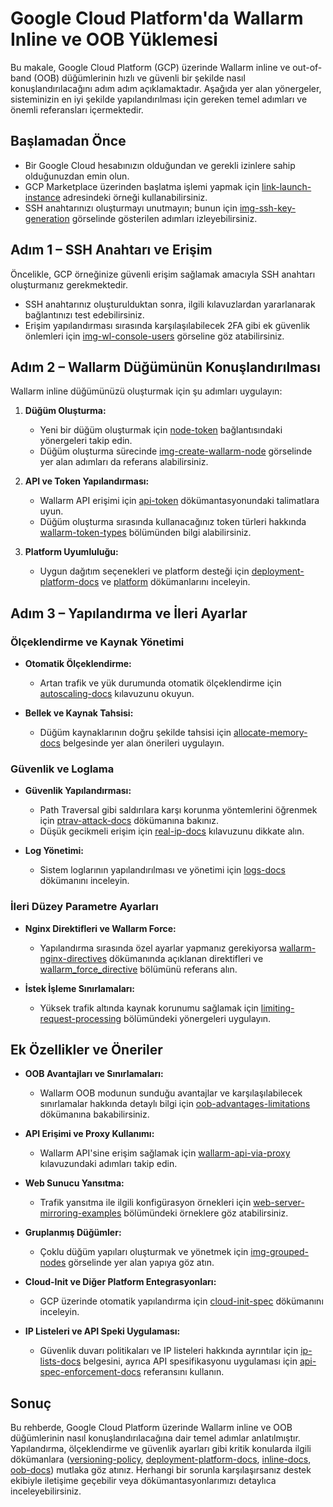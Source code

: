 [link-launch-instance]:     https://cloud.google.com/deep-learning-vm/docs/quickstart-marketplace
[img-ssh-key-generation]:       ../../../images/installation-gcp/common/ssh-key-generation.png
[versioning-policy]:            ../../../updating-migrating/versioning-policy.md#version-list
[img-wl-console-users]:         ../../../images/check-user-no-2fa.png
[img-create-wallarm-node]:      ../../../images/user-guides/nodes/create-cloud-node.png
[deployment-platform-docs]:     ../../../installation/supported-deployment-options.md
[node-token]:                       ../../../quickstart/getting-started.md#deploy-the-wallarm-filtering-node
[api-token]:                        ../../../user-guides/settings/api-tokens.md
[wallarm-token-types]:              ../../../user-guides/nodes/nodes.md#api-and-node-tokens-for-node-creation
[platform]:                         ../../../installation/supported-deployment-options.md
[ptrav-attack-docs]:                ../../../attacks-vulns-list.md#path-traversal
[attacks-in-ui-image]:              ../../../images/admin-guides/test-attacks-quickstart.png
[wallarm-nginx-directives]:         ../../../admin-en/configure-parameters-en.md
[autoscaling-docs]:                 ../../../admin-en/installation-guides/google-cloud/autoscaling-overview.md
[real-ip-docs]:                     ../../../admin-en/using-proxy-or-balancer-en.md
[allocate-memory-docs]:             ../../../admin-en/configuration-guides/allocate-resources-for-node.md
[limiting-request-processing]:      ../../../user-guides/rules/configure-overlimit-res-detection.md
[logs-docs]:                        ../../../admin-en/configure-logging.md
[oob-advantages-limitations]:       ../../oob/overview.md#limitations
[wallarm-mode]:                     ../../../admin-en/configure-wallarm-mode.md
[inline-docs]:                      ../../inline/overview.md
[oob-docs]:                         ../../oob/overview.md
[wallarm-api-via-proxy]:            ../../../admin-en/configuration-guides/access-to-wallarm-api-via-proxy.md
[web-server-mirroring-examples]:    ../../oob/web-server-mirroring/overview.md#configuration-examples-for-traffic-mirroring
[img-grouped-nodes]:                ../../../images/user-guides/nodes/grouped-nodes.png
[cloud-init-spec]:                  ../../cloud-platforms/cloud-init.md
[wallarm_force_directive]:          ../../../admin-en/configure-parameters-en.md#wallarm_force
[ip-lists-docs]:                    ../../../user-guides/ip-lists/overview.md
[api-spec-enforcement-docs]:        ../../../api-specification-enforcement/overview.md

# Google Cloud Platform'da Wallarm Inline ve OOB Yüklemesi

Bu makale, Google Cloud Platform (GCP) üzerinde Wallarm inline ve out-of-band (OOB) düğümlerinin hızlı ve güvenli bir şekilde nasıl konuşlandırılacağını adım adım açıklamaktadır. Aşağıda yer alan yönergeler, sisteminizin en iyi şekilde yapılandırılması için gereken temel adımları ve önemli referansları içermektedir.

## Başlamadan Önce

- Bir Google Cloud hesabınızın olduğundan ve gerekli izinlere sahip olduğunuzdan emin olun.
- GCP Marketplace üzerinden başlatma işlemi yapmak için [link-launch-instance] adresindeki örneği kullanabilirsiniz.
- SSH anahtarınızı oluşturmayı unutmayın; bunun için [img-ssh-key-generation] görselinde gösterilen adımları izleyebilirsiniz.

## Adım 1 – SSH Anahtarı ve Erişim

Öncelikle, GCP örneğinize güvenli erişim sağlamak amacıyla SSH anahtarı oluşturmanız gerekmektedir. 
- SSH anahtarınız oluşturulduktan sonra, ilgili kılavuzlardan yararlanarak bağlantınızı test edebilirsiniz.
- Erişim yapılandırması sırasında karşılaşılabilecek 2FA gibi ek güvenlik önlemleri için [img-wl-console-users] görseline göz atabilirsiniz.

## Adım 2 – Wallarm Düğümünün Konuşlandırılması

Wallarm inline düğümünüzü oluşturmak için şu adımları uygulayın:

1. **Düğüm Oluşturma:**  
   - Yeni bir düğüm oluşturmak için [node-token] bağlantısındaki yönergeleri takip edin.
   - Düğüm oluşturma sürecinde [img-create-wallarm-node] görselinde yer alan adımları da referans alabilirsiniz.

2. **API ve Token Yapılandırması:**  
   - Wallarm API erişimi için [api-token] dökümantasyonundaki talimatlara uyun.
   - Düğüm oluşturma sırasında kullanacağınız token türleri hakkında [wallarm-token-types] bölümünden bilgi alabilirsiniz.

3. **Platform Uyumluluğu:**  
   - Uygun dağıtım seçenekleri ve platform desteği için [deployment-platform-docs] ve [platform] dökümanlarını inceleyin.

## Adım 3 – Yapılandırma ve İleri Ayarlar

### Ölçeklendirme ve Kaynak Yönetimi

- **Otomatik Ölçeklendirme:**  
  - Artan trafik ve yük durumunda otomatik ölçeklendirme için [autoscaling-docs] kılavuzunu okuyun.
  
- **Bellek ve Kaynak Tahsisi:**  
  - Düğüm kaynaklarının doğru şekilde tahsisi için [allocate-memory-docs] belgesinde yer alan önerileri uygulayın.

### Güvenlik ve Loglama

- **Güvenlik Yapılandırması:**  
  - Path Traversal gibi saldırılara karşı korunma yöntemlerini öğrenmek için [ptrav-attack-docs] dökümanına bakınız.
  - Düşük gecikmeli erişim için [real-ip-docs] kılavuzunu dikkate alın.
  
- **Log Yönetimi:**  
  - Sistem loglarının yapılandırılması ve yönetimi için [logs-docs] dökümanını inceleyin.

### İleri Düzey Parametre Ayarları

- **Nginx Direktifleri ve Wallarm Force:**  
  - Yapılandırma sırasında özel ayarlar yapmanız gerekiyorsa [wallarm-nginx-directives] dökümanında açıklanan direktifleri ve [wallarm_force_directive] bölümünü referans alın.
  
- **İstek İşleme Sınırlamaları:**  
  - Yüksek trafik altında kaynak korunumu sağlamak için [limiting-request-processing] bölümündeki yönergeleri uygulayın.

## Ek Özellikler ve Öneriler

- **OOB Avantajları ve Sınırlamaları:**  
  - Wallarm OOB modunun sunduğu avantajlar ve karşılaşılabilecek sınırlamalar hakkında detaylı bilgi için [oob-advantages-limitations] dökümanına bakabilirsiniz.
  
- **API Erişimi ve Proxy Kullanımı:**  
  - Wallarm API'sine erişim sağlamak için [wallarm-api-via-proxy] kılavuzundaki adımları takip edin.
  
- **Web Sunucu Yansıtma:**  
  - Trafik yansıtma ile ilgili konfigürasyon örnekleri için [web-server-mirroring-examples] bölümündeki örneklere göz atabilirsiniz.
  
- **Gruplanmış Düğümler:**  
  - Çoklu düğüm yapıları oluşturmak ve yönetmek için [img-grouped-nodes] görselinde yer alan yapıya göz atın.

- **Cloud-Init ve Diğer Platform Entegrasyonları:**  
  - GCP üzerinde otomatik yapılandırma için [cloud-init-spec] dökümanını inceleyin.
  
- **IP Listeleri ve API Speki Uygulaması:**  
  - Güvenlik duvarı politikaları ve IP listeleri hakkında ayrıntılar için [ip-lists-docs] belgesini, ayrıca API spesifikasyonu uygulaması için [api-spec-enforcement-docs] referansını kullanın.

## Sonuç

Bu rehberde, Google Cloud Platform üzerinde Wallarm inline ve OOB düğümlerinin nasıl konuşlandırılacağına dair temel adımlar anlatılmıştır. Yapılandırma, ölçeklendirme ve güvenlik ayarları gibi kritik konularda ilgili dökümanlara ([versioning-policy], [deployment-platform-docs], [inline-docs], [oob-docs]) mutlaka göz atınız. Herhangi bir sorunla karşılaşırsanız destek ekibiyle iletişime geçebilir veya dökümantasyonlarımızı detaylıca inceleyebilirsiniz.